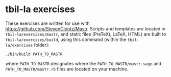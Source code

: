 # tbil-la exercises

These exercises are written for use with
<https://github.com/StevenClontz/Mastr>.
Scripts and templates are located in
`tbil-la/exercises/mastr`, and static files
(PreTeXt, LaTeX, HTML) are built to
`tbil-la/exercises/build`, using this
command (within the `tbil-la/exercises`
folder):

```
./bin/build PATH_TO_MASTR
```

where `PATH_TO_MASTR` designates where
the `PATH_TO_MASTR/mastr.sage` and 
`PATH_TO_MASTR/mastr.rb` files
are located on your machine.
